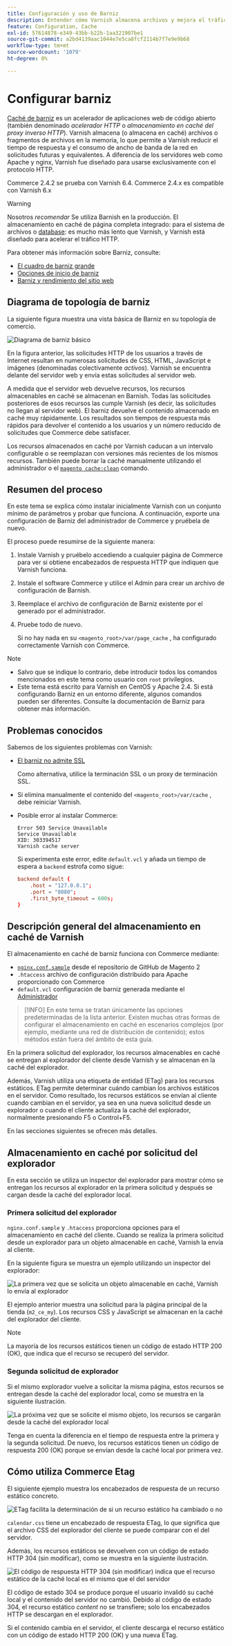 ```yaml
---
title: Configuración y uso de Barniz
description: Entender cómo Varnish almacena archivos y mejora el tráfico HTTP.
feature: Configuration, Cache
exl-id: 57614878-e349-43bb-b22b-1aa321907be1
source-git-commit: a2bd4139aac1044e7e5ca8fcf2114b7f7e9e9b68
workflow-type: tm+mt
source-wordcount: '1079'
ht-degree: 0%

---
```


# Configurar barniz

[Caché de barniz] es un acelerador de aplicaciones web de código abierto (también denominado _acelerador HTTP_ o _almacenamiento en caché del proxy inverso HTTP_). Varnish almacena (o almacena en caché) archivos o fragmentos de archivos en la memoria, lo que permite a Varnish reducir el tiempo de respuesta y el consumo de ancho de banda de la red en solicitudes futuras y equivalentes. A diferencia de los servidores web como Apache y nginx, Varnish fue diseñado para usarse exclusivamente con el protocolo HTTP.

Commerce 2.4.2 se prueba con Varnish 6.4. Commerce 2.4.x es compatible con Varnish 6.x

>[!WARNING]
>
>Nosotros _recomendar_ Se utiliza Barnish en la producción. El almacenamiento en caché de página completa integrado: para el sistema de archivos o [database]: es mucho más lento que Varnish, y Varnish está diseñado para acelerar el tráfico HTTP.

Para obtener más información sobre Barniz, consulte:

- [El cuadro de barniz grande]
- [Opciones de inicio de barniz]
- [Barniz y rendimiento del sitio web]

## Diagrama de topología de barniz

La siguiente figura muestra una vista básica de Barniz en su topología de comercio.

![Diagrama de barniz básico](../../assets/configuration/varnish-basic.png)

En la figura anterior, las solicitudes HTTP de los usuarios a través de Internet resultan en numerosas solicitudes de CSS, HTML, JavaScript e imágenes (denominadas colectivamente _activos_). Varnish se encuentra delante del servidor web y envía estas solicitudes al servidor web.

A medida que el servidor web devuelve recursos, los recursos almacenables en caché se almacenan en Barnish. Todas las solicitudes posteriores de esos recursos las cumple Varnish (es decir, las solicitudes no llegan al servidor web). El barniz devuelve el contenido almacenado en caché muy rápidamente. Los resultados son tiempos de respuesta más rápidos para devolver el contenido a los usuarios y un número reducido de solicitudes que Commerce debe satisfacer.

Los recursos almacenados en caché por Varnish caducan a un intervalo configurable o se reemplazan con versiones más recientes de los mismos recursos. También puede borrar la caché manualmente utilizando el administrador o el [`magento cache:clean`](../cli/manage-cache.md#clean-and-flush-cache-types) comando.

## Resumen del proceso

En este tema se explica cómo instalar inicialmente Varnish con un conjunto mínimo de parámetros y probar que funciona. A continuación, exporte una configuración de Barniz del administrador de Commerce y pruébela de nuevo.

El proceso puede resumirse de la siguiente manera:

1. Instale Varnish y pruébelo accediendo a cualquier página de Commerce para ver si obtiene encabezados de respuesta HTTP que indiquen que Varnish funciona.
1. Instale el software Commerce y utilice el Admin para crear un archivo de configuración de Barnish.
1. Reemplace el archivo de configuración de Barniz existente por el generado por el administrador.
1. Pruebe todo de nuevo.

   Si no hay nada en su `<magento_root>/var/page_cache` , ha configurado correctamente Varnish con Commerce.

>[!NOTE]
- Salvo que se indique lo contrario, debe introducir todos los comandos mencionados en este tema como usuario con `root` privilegios.
- Este tema está escrito para Varnish en CentOS y Apache 2.4. Si está configurando Barniz en un entorno diferente, algunos comandos pueden ser diferentes. Consulte la documentación de Barniz para obtener más información.


## Problemas conocidos

Sabemos de los siguientes problemas con Varnish:

- [El barniz no admite SSL]

   Como alternativa, utilice la terminación SSL o un proxy de terminación SSL.

- Si elimina manualmente el contenido del `<magento_root>/var/cache` , debe reiniciar Varnish.

- Posible error al instalar Commerce:

   ```terminal
   Error 503 Service Unavailable
   Service Unavailable
   XID: 303394517
   Varnish cache server
   ```

   Si experimenta este error, edite `default.vcl` y añada un tiempo de espera a `backend` estrofa como sigue:

   ```conf
   backend default {
       .host = "127.0.0.1";
       .port = "8080";
       .first_byte_timeout = 600s;
   }
   ```

## Descripción general del almacenamiento en caché de Varnish

El almacenamiento en caché de barniz funciona con Commerce mediante:

- [`nginx.conf.sample`](https://github.com/magento/magento2/blob/2.4/nginx.conf.sample) desde el repositorio de GitHub de Magento 2
- `.htaccess` archivo de configuración distribuido para Apache proporcionado con Commerce
- `default.vcl` configuración de barniz generada mediante el [Administrador](../cache/configure-varnish-commerce.md)

>[!INFO]
En este tema se tratan únicamente las opciones predeterminadas de la lista anterior. Existen muchas otras formas de configurar el almacenamiento en caché en escenarios complejos (por ejemplo, mediante una red de distribución de contenido); estos métodos están fuera del ámbito de esta guía.

En la primera solicitud del explorador, los recursos almacenables en caché se entregan al explorador del cliente desde Varnish y se almacenan en la caché del explorador.

Además, Varnish utiliza una etiqueta de entidad (ETag) para los recursos estáticos. ETag permite determinar cuándo cambian los archivos estáticos en el servidor. Como resultado, los recursos estáticos se envían al cliente cuando cambian en el servidor, ya sea en una nueva solicitud desde un explorador o cuando el cliente actualiza la caché del explorador, normalmente presionando F5 o Control+F5.

En las secciones siguientes se ofrecen más detalles.

## Almacenamiento en caché por solicitud del explorador

En esta sección se utiliza un inspector del explorador para mostrar cómo se entregan los recursos al explorador en la primera solicitud y después se cargan desde la caché del explorador local.

### Primera solicitud del explorador

`nginx.conf.sample` y `.htaccess` proporciona opciones para el almacenamiento en caché del cliente. Cuando se realiza la primera solicitud desde un explorador para un objeto almacenable en caché, Varnish la envía al cliente.

En la siguiente figura se muestra un ejemplo utilizando un inspector del explorador:

![La primera vez que se solicita un objeto almacenable en caché, Varnish lo envía al explorador](../../assets/configuration/varnish-apache-first-visit.png)

El ejemplo anterior muestra una solicitud para la página principal de la tienda (`m2_ce_my`). Los recursos CSS y JavaScript se almacenan en la caché del explorador del cliente.

>[!NOTE]
La mayoría de los recursos estáticos tienen un código de estado HTTP 200 (OK), que indica que el recurso se recuperó del servidor.

### Segunda solicitud de explorador

Si el mismo explorador vuelve a solicitar la misma página, estos recursos se entregan desde la caché del explorador local, como se muestra en la siguiente ilustración.

![La próxima vez que se solicite el mismo objeto, los recursos se cargarán desde la caché del explorador local](../../assets/configuration/varnish-apache-second-visit.png)

Tenga en cuenta la diferencia en el tiempo de respuesta entre la primera y la segunda solicitud. De nuevo, los recursos estáticos tienen un código de respuesta 200 (OK) porque se envían desde la caché local por primera vez.

## Cómo utiliza Commerce Etag

El siguiente ejemplo muestra los encabezados de respuesta de un recurso estático concreto.

![ETag facilita la determinación de si un recurso estático ha cambiado o no](../../assets/configuration/varnish-etag.png)

`calendar.css` tiene un encabezado de respuesta ETag, lo que significa que el archivo CSS del explorador del cliente se puede comparar con el del servidor.

Además, los recursos estáticos se devuelven con un código de estado HTTP 304 (sin modificar), como se muestra en la siguiente ilustración.

![El código de respuesta HTTP 304 (sin modificar) indica que el recurso estático de la caché local es el mismo que el del servidor](../../assets/configuration/varnish-304.png)

El código de estado 304 se produce porque el usuario invalidó su caché local y el contenido del servidor no cambió. Debido al código de estado 304, el recurso estático _content_ no se transfiere; solo los encabezados HTTP se descargan en el explorador.

Si el contenido cambia en el servidor, el cliente descarga el recurso estático con un código de estado HTTP 200 (OK) y una nueva ETag.

<!-- Link Definitions -->

[database]: https://developer.adobe.com/commerce/php/development/cache/partial/database-caching/
[El cuadro de barniz grande]: https://www.varnish-cache.org/docs/trunk/users-guide/intro.html
[Caché de barniz]: https://varnish-cache.org
[Opciones de inicio de barniz]: https://www.varnish-cache.org/docs/trunk/reference/varnishd.html#ref-varnishd-options
[Barniz y rendimiento del sitio web]: https://www.varnish-cache.org/docs/trunk/users-guide/performance.html#users-performance
[El barniz no admite SSL]: https://www.varnish-cache.org/docs/3.0/phk/ssl.html
